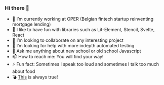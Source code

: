 ### Hi there 👋

<!--
**zoltanradics/zoltanradics** is a ✨ _special_ ✨ repository because its `README.md` (this file) appears on your GitHub profile.

Here are some ideas to get you started:

- 🔭 I’m currently working on ...
- 🌱 I’m currently learning ...
- 👯 I’m looking to collaborate on ...
- 🤔 I’m looking for help with ...
- 💬 Ask me about ...
- 📫 How to reach me: ...
- 😄 Pronouns: ...
- ⚡ Fun fact: ...
-->

- 🔭 I’m currently working at OPER (Belgian fintech startup reinventing mortgage lending)
- 🌱 I like to have fun with libraries such as Lit-Element, Stencil, Svelte, React
- 👯 I’m looking to collaborate on any interesting project
- 🤔 I’m looking for help with more indepth automated testing
- 💬 Ask me anything about new school or old school Javascript
- 📫 How to reach me: You will find your way!
- ⚡ Fun fact: Sometimes I speak too loud and sometimes I talk too much about food
- 💣 [This](https://github.com/zoltanradics/zoltanradics/blob/main/who-caused-this-big.jpg?raw=true) is always true!
